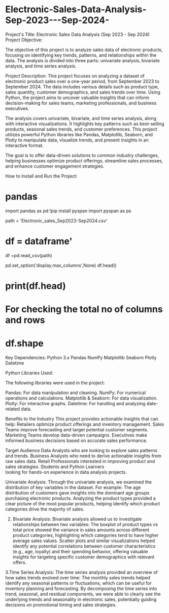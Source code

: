 # Electronic-Sales-Data-Analysis-Sep-2023---Sep-2024-
Project's Title: 
Electronic Sales Data Analysis (Sep 2023 - Sep 2024)
Project Objective:

The objective of this project is to analyze sales data of electronic products, focusing on identifying key trends, patterns, and relationships within the data. The analysis is divided into three parts: univariate analysis, bivariate analysis, and time series analysis.

Project Description: 
This project focuses on analyzing a dataset of electronic product sales over a one-year period, from September 2023 to September 2024. The data includes various details such as product type, sales quantity, customer demographics, and sales trends over time. Using Python, the project aims to uncover valuable insights that can inform decision-making for sales teams, marketing professionals, and business executives.

The analysis covers univariate, bivariate, and time series analysis, along with interactive visualizations. It highlights key patterns such as best-selling products, seasonal sales trends, and customer preferences. This project utilizes powerful Python libraries like Pandas, Matplotlib, Seaborn, and Plotly to manipulate data, visualize trends, and present insights in an interactive format.

The goal is to offer data-driven solutions to common industry challenges, helping businesses optimize product offerings, streamline sales processes, and enhance customer engagement strategies.

How to Install and Run the Project:
# pandas
import pandas as pd
!pip install pyspan
import pyspan as ps

path = 'Electronic_sales_Sep2023-Sep2024.csv'
# df = dataframe'
df =pd.read_csv(path)

pd.set_option('display.max_columns',None)
df.head()
# print(df.head)

# For checking the total no of columns and rows
# df.shape
Key Dependencies:
Python 3.x
Pandas
NumPy
Matplotlib
Seaborn
Plotly
Datetime

Python Libraries Used:

The following libraries were used in the project:

Pandas: 
      For data manipulation and cleaning.
NumPy: 
      For numerical operations and calculations.
Matplotlib & Seaborn: 
      For data visualization.
Plotly:
      For interactive graphs.
Datetime: 
      For handling and analyzing date-related data.

Benefits to the Industry
     This project provides actionable insights that can help:
Retailers optimize product offerings and inventory management.
Sales Teams improve forecasting and target potential customer segments.
Marketing Teams develop data-driven campaigns.
Executives make informed business decisions based on accurate sales performance.


Target Audience
Data Analysts 
              who are looking to explore sales patterns and trends.
Business Analysts 
              who need to derive actionable insights from raw sales data.
Retail Professionals 
              interested in improving product and sales strategies.
Students and Python Learners  
             looking for hands-on experience in data analysis projects.


 Univariate Analysis: 
                    Through the univariate analysis, we examined the distribution of key variables in the dataset. For example:
The age distribution of customers gave insights into the dominant age groups purchasing electronic products. Analyzing the product types provided a clear picture of the most popular products, helping identify which product categories drive the majority of sales.

2. Bivariate Analysis:
                    Bivariate analysis allowed us to investigate relationships between two variables:
The boxplot of product types vs total price showed the variance in sales amounts across different product categories, highlighting which categories tend to have higher average sales values. Scatter plots and similar visualizations helped identify any potential correlations between customer characteristics (e.g., age, loyalty) and their spending behavior, offering valuable insights for targeting specific customer demographics with relevant offers.

3.Time Series Analysis: 
                      The time series analysis provided an overview of how sales trends evolved over time:
The monthly sales trends helped identify any seasonal patterns or fluctuations, which can be useful for inventory planning and forecasting. By decomposing the time series into trend, seasonal, and residual components, we were able to clearly see the underlying trends and seasonality in electronic sales, potentially guiding decisions on promotional timing and sales strategies.


